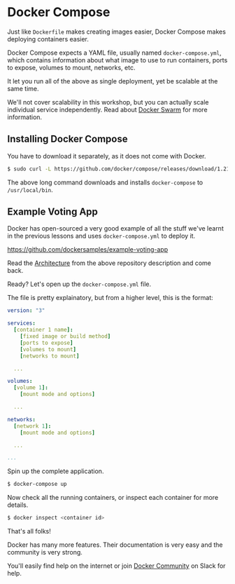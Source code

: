 # Docker Compose
Just like `Dockerfile` makes creating images easier, Docker Compose makes deploying containers easier.

Docker Compose expects a YAML file, usually named `docker-compose.yml`, which contains information about what image to use to run containers, ports to expose, volumes to mount, networks, etc.

It let you run all of the above as single deployment, yet be scalable at the same time.

We'll not cover scalability in this workshop, but you can actually scale individual service independently. Read about [Docker Swarm](https://docs.docker.com/engine/swarm/) for more information.

## Installing Docker Compose
You have to download it separately, as it does not come with Docker.

```bash
$ sudo curl -L https://github.com/docker/compose/releases/download/1.21.1/docker-compose-$(uname -s)-$(uname -m) -o /usr/local/bin/docker-compose
```

The above long command downloads and installs `docker-compose` to `/usr/local/bin`.

## Example Voting App
Docker has open-sourced a very good example of all the stuff we've learnt in the previous lessons and uses `docker-compose.yml` to deploy it.

https://github.com/dockersamples/example-voting-app

Read the [Architecture](https://github.com/dockersamples/example-voting-app#architecture) from the above repository description and come back.

Ready? Let's open up the `docker-compose.yml` file.

The file is pretty explainatory, but from a higher level, this is the format:

```yaml
version: "3"

services:
  [container 1 name]:
    [fixed image or build method]
    [ports to expose]
    [volumes to mount]
    [networks to mount]

  ...

volumes:
  [volume 1]:
    [mount mode and options]

  ...

networks:
  [network 1]:
    [mount mode and options]

  ...

...
```

Spin up the complete application.

```bash
$ docker-compose up
```

Now check all the running containers, or inspect each container for more details.

```bash
$ docker inspect <container id>
```

That's all folks!

Docker has many more features. Their documentation is very easy and the community is very strong.

You'll easily find help on the internet or join [Docker Community](https://www.docker.com/docker-community) on Slack for help.
